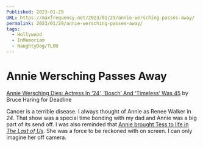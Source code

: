 ```yaml
---
Published: 2023-01-29
URL: https://maxfrequency.net/2023/01/29/annie-wersching-passes-away/
permalink: 2023/01/29/annie-wersching-passes-away/
tags:
  - Hollywood
  - InMemoriam
  - NaughtyDog/TLOU
---
```

# Annie Wersching Passes Away

[Annie Wersching Dies: Actress In ‘24’, ‘Bosch’ And ‘Timeless’ Was 45](https://deadline.com/2023/01/annie-wersching-dies-actress-in-24-bosch-and-timeless-was-45-obituary-1235243778/) by Bruce Haring for Deadline

Cancer is a terrible disease. I always thought of Annie as Renee Walker in *24*. That show was a special time bonding with my dad and Annie was a big part of its send off. I was also reminded that [Annie brought Tess to life in *The Last of Us*](https://youtube.com/watch?v=aAhT9gbmOtw&t=1192). She was a force to be reckoned with on screen. I can only imagine her off camera.